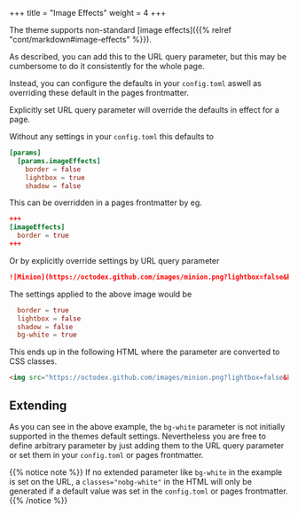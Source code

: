 +++
title = "Image Effects"
weight = 4
+++

The theme supports non-standard [image effects]({{% relref "cont/markdown#image-effects" %}}).

As described, you can add this to the URL query parameter, but this may be cumbersome to do it consistently for the whole page.

Instead, you can configure the defaults in your `config.toml` aswell as overriding these default in the pages frontmatter.

Explicitly set URL query parameter will override the defaults in effect for a page.

Without any settings in your `config.toml` this defaults to

````toml {title="config.toml"}
[params]
  [params.imageEffects]
    border = false
    lightbox = true
    shadow = false
````

This can be overridden in a pages frontmatter by eg.

````toml {title="frontmatter"}
+++
[imageEffects]
  border = true
+++
````

Or by explicitly override settings by URL query parameter

````markdown {title="URL"}
![Minion](https://octodex.github.com/images/minion.png?lightbox=false&bg-white=true)
````

The settings applied to the above image would be

````toml {title="Result"}
  border = true
  lightbox = false
  shadow = false
  bg-white = true
````

This ends up in the following HTML where the parameter are converted to CSS classes.

````html {title="HTML"}
<img src="https://octodex.github.com/images/minion.png?lightbox=false&bg-white=true" alt="Minion" class="bg-white border nolightbox noshadow">
````


## Extending

As you can see in the above example, the `bg-white` parameter is not initially supported in the themes default settings. Nevertheless you are free to define arbitrary parameter by just adding them to the URL query parameter or set them in your `config.toml` or pages frontmatter.

{{% notice note %}}
If no extended parameter like `bg-white` in the example is set on the URL, a `classes="nobg-white"` in the HTML will only be generated if a default value was set in the `config.toml` or pages frontmatter.
{{% /notice %}}
